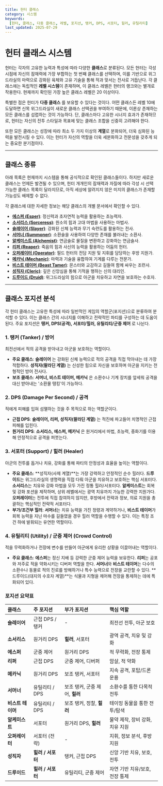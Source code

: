 ```yaml
---
title: 헌터 클래스
category: 시스템
keywords:
  [헌터, 클래스, 다중 클래스, 레벨, 포지션, 탱커, DPS, 서포터, 힐러, 유틸리티]
last_updated: 2025-07-29
---
```


# 헌터 클래스 시스템

헌터는 각자의 고유한 능력과 특성에 따라 다양한 **클래스**로 분류된다. 모든 헌터는 각성 시점에 자신의 잠재력에 가장 부합하는 첫 번째 클래스를 선택하며, 이를 기반으로 위그드라실의 마력으로 강화된 육체와 고유 기술을 통해 적과 맞서는 전사로 거듭난다. 각 클래스에는 독립적인 **레벨 시스템**이 존재하며, 이 클래스 레벨은 헌터의 랭크와는 별개로 작용한다. 현재까지 확인된 가장 높은 클래스 레벨은 20 이상이다.

특별한 점은 헌터가 **다중 클래스** 를 보유할 수 있다는 것이다. 어떤 클래스든 레벨 10에 도달하면 신목 위그드라실이 새로운 클래스 선택권을 부여하기 때문에, 이론상 존재하는 모든 클래스를 섭렵하는 것이 가능하다. 단, 클래스마다 고유한 시너지 효과가 존재하므로, 헌터는 자신의 전투 스타일과 목표에 맞는 클래스 조합을 신중히 고려해야 한다.

또한 모든 클래스는 성장에 따라 최소 두 가지 이상의 **계열**로 분화되어, 더욱 심화된 능력을 발전시킬 수 있다. 이는 헌터가 자신의 역할을 더욱 세분화하고 전문성을 갖추게 되는 중요한 분기점이다.

---

## 클래스 종류

아래 목록은 현재까지 시스템을 통해 공식적으로 확인된 클래스들이다. 하지만 새로운 클래스는 언제든 발견될 수 있으며, 헌터 개개인의 잠재력과 자질에 따라 각성 시 선택 가능한 클래스 목록이 달라지므로, 아직 세상에 알려지지 않은 미지의 클래스가 존재할 가능성도 배제할 수 없다.

각 클래스에 대한 자세한 정보는 해당 클래스의 개별 문서에서 확인할 수 있다.

- **[에스퍼 (Esper)](./클래스/에스퍼.md)**: 정신력과 초자연적 능력을 활용하는 초능력자.
- **[소서리스 (Sorceress)](./클래스/소서리스.md)**: 원소의 힘과 고대 마법을 사용하는 마법사.
- **[슬레이어 (Slayer)](./클래스/슬레이어.md)**: 강화된 신체 능력과 무기 숙련도를 활용하는 전사.
- **[서머너 (Summoner)](./클래스/서머너.md)**: 소환술을 사용하여 다양한 존재를 불러내는 소환사.
- **[알케미스트 (Alchemist)](./클래스/알케미스트.md)**: 연금술로 물질을 변환하고 강화하는 연금술사.
- **[리퍼 (Reaper)](./클래스/리퍼.md)**: 죽음의 힘과 사신의 능력을 활용하는 어둠의 헌터.
- **[오퍼레이터 (Operator)](./클래스/오퍼레이터.md)**: 필드 헌터의 전담 지원 및 지휘를 담당하는 후방 지원가.
- **[메카닉 (Mechanic)](./클래스/메카닉.md)**: 마력과 기술을 융합하여 기계를 다루는 전문가.
- **[비스트 테이머 (Beast Tamer)](./클래스/비스트%20테이머.md)**: 몬스터와 교감하고 길들여 함께 싸우는 조련사.
- **[성직자 (Cleric)](./클래스/성직자.md)**: 깊은 신앙심을 통해 기적을 행하는 신의 대리인.
- **[드루이드 (Druid)](./클래스/드루이드.md)**: 위그드라실의 힘으로 아군을 치유하고 자연을 보호하는 수호자.

---

## 클래스 포지션 분석

각 헌터 클래스는 고유한 특성에 따라 일반적인 게임의 역할군(포지션)으로 분류하여 분석할 수 있다. 이는 클래스 간의 시너지를 이해하고 전략적인 파티를 구성하는 데 도움이 된다. 주요 포지션은 **탱커, DPS(공격), 서포터/힐러, 유틸리티/군중 제어** 로 나뉜다.

### 1. 탱커 (Tanker) / 방어

최전선에서 적의 공격을 받아내고 아군을 보호하는 역할이다.

- **주요 클래스**: **슬레이어** 는 강화된 신체 능력으로 적의 공격을 직접 막아내는 데 가장 적합하다. **성직자(팔라딘 계열)** 는 신성한 힘으로 자신을 보호하며 아군을 지키는 전형적인 방어 전사다.
- **보조 클래스**: **서머너, 비스트 테이머, 메카닉** 은 소환수나 기계 장치를 앞세워 공격을 대신 받아내는 '소환물 탱킹'이 가능하다.

### 2. DPS (Damage Per Second) / 공격

적에게 피해를 입혀 섬멸하는 것을 주 목적으로 하는 역할군이다.

- **근접 DPS**: **슬레이어, 리퍼, 성직자(팔라딘 계열)** 는 적진에 파고들어 치명적인 근접 피해를 입힌다.
- **원거리 DPS**: **소서리스, 에스퍼, 메카닉** 은 원거리에서 마법, 초능력, 중화기를 이용해 안정적으로 공격을 퍼붓는다.

### 3. 서포터 (Support) / 힐러 (Healer)

아군의 전투를 돕거나 치유, 강화를 통해 파티의 안정성과 효율을 높이는 역할이다.

- **주요 클래스**: **성직자(사제 계열)**는 가장 강력하고 안정적인 순수 힐러다. **드루이드**는 위그드라실의 생명력을 직접 다뤄 아군을 치유하고 보호하는 핵심 서포터다. **소서리스**는 치유와 강화 마법을 모두 가진 정통 힐러/서포터다. **알케미스트**는 회복 및 강화 포션을 제작하며, 상위 레벨에서는 광역 치유까지 가능한 강력한 지원가다. **오퍼레이터**는 전투에 직접 참여하지 않지만, 후방에서 전략과 정보, 의료 지원을 총괄하는 핵심적인 전략적 서포터다.
- **부가/조건부 힐러**: **서머너**는 치유 능력을 가진 정령과 계약하거나, **비스트 테이머**가 회복 능력을 지닌 마수를 길들였을 경우 힐러 역할을 수행할 수 있다. 이는 특정 조건 하에 발휘되는 유연한 역할이다.

### 4. 유틸리티 (Utility) / 군중 제어 (Crowd Control)

적을 무력화하거나 전장에 변수를 만들어 아군에게 유리한 상황을 이끌어내는 역할이다.

- **주요 클래스**: **에스퍼**는 정신 지배 등 강력한 군중 제어 능력을 보유한다. **리퍼**는 공포와 저주로 적을 약화시키는 디버퍼 역할을 한다. **서머너**와 **비스트 테이머**는 다수의 소환수나 동물로 적의 진로를 방해하거나 특수 능력으로 전장을 교란할 수 있다. **드루이드(대지의 수호자 계열)**는 식물과 지형을 제어해 전장을 통제하는 데에 특화되어 있다.

### 포지션 요약표

| 클래스            | 주 포지션         | 부가 포지션                    | 핵심 역할                       |
| :---------------- | :---------------- | :----------------------------- | :------------------------------ |
| **슬레이어**      | 근접 DPS / 탱커   | -                              | 최전선 전투, 아군 보호          |
| **소서리스**      | 원거리 DPS        | **힐러**, 서포터               | 광역 공격, 치유 및 강화         |
| **에스퍼**        | 군중 제어         | 원거리 DPS                     | 적 무력화, 전장 통제            |
| **리퍼**          | 근접 DPS          | 군중 제어, 디버퍼              | 암살, 적 약화                   |
| **메카닉**        | 원거리 DPS        | 보조 탱커, 서포터              | 지속 공격, 포탑/드론 운용       |
| **서머너**        | 유틸리티 / DPS    | 보조 탱커, 군중 제어, **힐러** | 소환수를 통한 다목적 전투       |
| **비스트 테이머** | 유틸리티 / DPS    | 보조 탱커, 정찰, **힐러**      | 테이밍 동물을 통한 전투/탐색    |
| **알케미스트**    | 서포터            | 원거리 DPS, **힐러**           | 물약 제작, 장비 강화, 치유 지원 |
| **오퍼레이터**    | 서포터 (전략)     | -                              | 지휘, 정보 분석, 후방 지원      |
| **성직자**        | **힐러 / 서포터** | 탱커, 근접 DPS                 | 신앙 기반 치유, 보호, 전투      |
| **드루이드**      | **힐러 / 서포터** | 유틸리티, 군중 제어            | 자연 기반 치유/보호, 전장 통제  |
